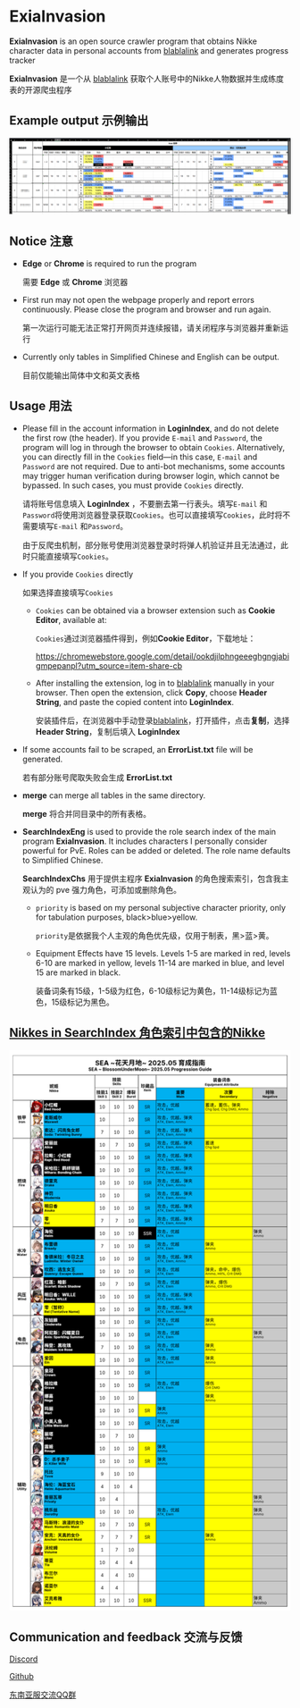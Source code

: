 # ExiaInvasion

**ExiaInvasion** is an open source crawler program that obtains Nikke character data in personal accounts from [blablalink](https://www.blablalink.com/) and generates progress tracker

**ExiaInvasion** 是一个从 [blablalink](https://www.blablalink.com/) 获取个人账号中的Nikke人物数据并生成练度表的开源爬虫程序



## Example output 示例输出



![示例输出](https://raw.githubusercontent.com/IsolateOB/ExiaInvasion/refs/heads/main/%E7%A4%BA%E4%BE%8B%E8%BE%93%E5%87%BA.png)



## Notice 注意

- **Edge** or **Chrome** is required to run the program

	需要 **Edge** 或 **Chrome** 浏览器
	
	
	
- First run may not open the webpage properly and report errors continuously. Please close the program and browser and run again.

	第一次运行可能无法正常打开网页并连续报错，请关闭程序与浏览器并重新运行
	
	


- Currently only tables in Simplified Chinese and English can be output.

  目前仅能输出简体中文和英文表格



## Usage 用法

- Please fill in the account information in **LoginIndex**, and do not delete the first row (the header).
   If you provide `E-mail` and `Password`, the program will log in through the browser to obtain `Cookies`.
   Alternatively, you can directly fill in the `Cookies` field—in this case, `E-mail` and `Password` are not required.
  Due to anti-bot mechanisms, some accounts may trigger human verification during browser login, which cannot be bypassed. In such cases, you must provide `Cookies` directly.

  请将账号信息填入 **LoginIndex** ，不要删去第一行表头。填写`E-mail` 和`Password`将使用浏览器登录获取`Cookies`。也可以直接填写`Cookies`，此时将不需要填写`E-mail` 和`Password`。

  由于反爬虫机制，部分账号使用浏览器登录时将弹人机验证并且无法通过，此时只能直接填写`Cookies`。

  

- If you provide `Cookies` directly

  如果选择直接填写`Cookies`

  

  - `Cookies` can be obtained via a browser extension such as **Cookie Editor**, available at:

    `Cookies`通过浏览器插件得到，例如**Cookie Editor**，下载地址：

    https://chromewebstore.google.com/detail/ookdjilphngeeeghgngjabigmpepanpl?utm_source=item-share-cb

    

  - After installing the extension, log in to [blablalink](https://www.blablalink.com/) manually in your browser. Then open the extension, click **Copy**, choose **Header String**, and paste the copied content into **LoginIndex**.

  	安装插件后，在浏览器中手动登录[blablalink](https://www.blablalink.com/)，打开插件，点击**复制**，选择 **Header String**，复制后填入 **LoginIndex**

  	

- If some accounts fail to be scraped, an **ErrorList.txt** file will be generated.

  若有部分账号爬取失败会生成 **ErrorList.txt**

  

- **merge** can merge all tables in the same directory.

  **merge** 将合并同目录中的所有表格。

  

- **SearchIndexEng** is used to provide the role search index of the main program **ExiaInvasion**. It  includes characters I personally consider powerful for PvE. Roles can be added or deleted. The role name defaults to Simplified Chinese.

  **SearchIndexChs** 用于提供主程序 **ExiaInvasion** 的角色搜索索引，包含我主观认为的 pve 强力角色，可添加或删除角色。

  

  - `priority` is based on my personal subjective character priority, only for tabulation purposes, black>blue>yellow.

    `priority`是依据我个人主观的角色优先级，仅用于制表，黑>蓝>黄。

    
  
  - Equipment Effects have 15 levels. Levels 1-5 are marked in red, levels 6-10 are marked in yellow, levels 11-14 are marked in blue, and level 15 are marked in black.
  
  	装备词条有15级，1-5级为红色，6-10级标记为黄色，11-14级标记为蓝色，15级标记为黑色。



## [Nikkes in SearchIndex 角色索引中包含的Nikke](https://www.kdocs.cn/l/cqaoCnPqbPpM)

![育成指南](https://raw.githubusercontent.com/IsolateOB/ExiaInvasion/refs/heads/main/%E8%82%B2%E6%88%90%E6%8C%87%E5%8D%97.png)





## Communication and feedback 交流与反馈

[Discord](https://discord.gg/rN7CrqmY)

[Github](https://github.com/IsolateOB/ExiaInvasion)

[东南亚服交流QQ群](https://qm.qq.com/q/hznFzFRAf8)

